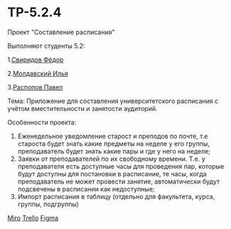 # TP-5.2.4
Проект "Составление расписания"

Выполняют студенты 5.2:

1.[Свиридов Фёдор](https://github.com/FedotBegemot)

2.[Молдавский Илья](https://github.com/iIlyaM)

3.[Распопов Павел](https://github.com/tukitoki)

Тема: Приложение для составления университетского расписания с учётом вместительности и занятости аудиторий.

Особенности проекта:
1) Еженедельное уведомление старост и преподов по почте, т.е староста будет знать какие предметы на неделе у его группы, преподаватель будет знать какие пары и где у него на неделе; 
2) Заявки от преподавателей по их свободному времени. Т.е. у преподавателя есть доступные часы для проведения пар, которые будут доступны для постановки в расписание, те часы, когда преподаватель не может провести занятие, автоматически будут подсвечены в расписании как недоступные; 
3) Импорт расписания в таблицу (отдельно для факультета, курса, группы, подгруппы)

[Miro](https://miro.com/app/board/uXjVPhSKaX0=/)
[Trello](https://trello.com/b/Q9oCXbbY/%D1%81%D0%BE%D1%81%D1%82%D0%B0%D0%B2%D0%BB%D0%B5%D0%BD%D0%B8%D0%B5-%D1%80%D0%B0%D1%81%D0%BF%D0%B8%D1%81%D0%B0%D0%BD%D0%B8%D1%8F)
[Figma](https://www.figma.com/files/team/1215690375709102342/TP-5.2.4-team?fuid=1096126370235053704)
